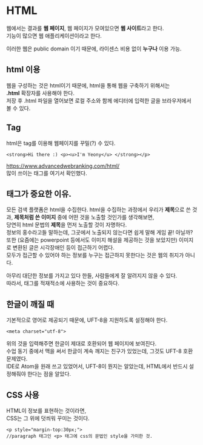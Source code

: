 # HTML   
웹에서는 결과를 **웹 페이지**, 웹 페이지가 모여있으면 **웹 사이트**라고 한다.   
기능이 많으면 웹 애플리케이션이라고 한다.   

이러한 웹은 public domain 이기 때문에, 라이센스 비용 없이 **누구나** 이용 가능.   

## html 이용   
웹을 구성하는 것은 html이기 때문에, html을 통해 웹을 구축하기 위해서는   
**.html** 확장자를 사용해야 한다.   
저장 후 .html 파일을 열어보면 로컬 주소와 함께 에디터에 입력한 글을 브라우저에서 볼 수 있다.

## Tag   
html은 tag를 이용해 웹페이지를 꾸밀(?) 수 있다.   
``` 
<strong>Hi there :) <p><u>I'm Yeony</u> </strong></p>
```
https://www.advancedwebranking.com/html/   
많이 쓰이는 태그를 여기서 확인했다.   

## 태그가 중요한 이유.   
모든 검색 플랫폼은 html을 수집한다. html을 수집하는 과정에서 우리가 **제목**으로 쓴 것과, **제목처럼 쓴 이미지** 중에 어떤 것을 노출할 것인가를 생각해보면,   
당연히 html 문법의 **제목**을 먼저 노출할 것이 자명하다.   
정보의 홍수라고들 말하는데, 그곳에서 노출되지 않는다면 쉽게 말해 게임 끝! 아닐까?   
또한 (요즘에는 powerpoint 등에서도 이미지 해설을 제공하는 것을 보았지만) 이미지로 변환된 글은 시각장애인 등이 접근하기 어렵다.   
모두가 접근할 수 있어야 하는 정보를 누구는 접근하지 못한다는 것은 웹의 취지가 아니다.   

아무리 대단한 정보를 가지고 있다 한들, 사람들에게 잘 알려지지 않을 수 있다.   
따라서, 태그를 적재적소에 사용하는 것이 중요하다.   

## 한글이 깨질 때   
기본적으로 영어로 제공되기 때문에, UFT-8을 지원하도록 설정해야 한다.   
```
<meta charset="utf-8">
```
위의 것을 입력해주면 한글이 제대로 호환되어 웹 페이지에 보여진다.   
수업 동기 중에서 맥을 써서 한글이 계속 깨지는 친구가 있었는데, 그것도 UFT-8 호환문제였다.   
IDE로 Atom을 원래 쓰고 있었어서, UFT-8이 뭔지는 알았는데, HTML에서 반드시 설정해줘야 한다는 점을 알았다.   

## CSS 사용   
HTML이 정보를 표현하는 것이라면,   
CSS는 그 위에 덧씌워 꾸미는 것이다.   
```
<p style="margin-top:30px;">
//paragraph 태그인 <p> 태그에 css의 문법인 style을 가미한 것. 
```
